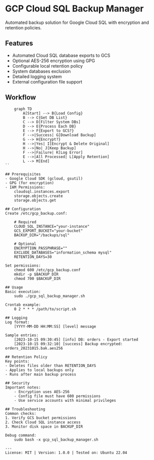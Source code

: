 # GCP Cloud SQL Backup Manager

Automated backup solution for Google Cloud SQL with encryption and retention policies.

## Features
- Automated Cloud SQL database exports to GCS
- Optional AES-256 encryption using GPG
- Configurable local retention policy
- System databases exclusion
- Detailed logging system
- External configuration file support

## Workflow

```mermaid
    graph TD
        A[Start] --> B{Load Config}
        B --> C{Get DB List}
        C --> D[Filter System DBs]
        D --> E{Process Each DB}
        E --> F{Export to GCS?}
        F -->|Success| G[Download Backup]
        G --> H{Encrypt?}
        H -->|Yes| I[Encrypt & Delete Original]
        H -->|No| J[Keep Backup]
        F -->|Failure| K[Log Error]
        E -->|All Processed| L[Apply Retention]
        L --> M[End]
``

## Prerequisites
- Google Cloud SDK (gcloud, gsutil)
- GPG (for encryption)
- IAM Permissions:
    cloudsql.instances.export
    storage.objects.create
    storage.objects.get

## Configuration
Create /etc/gcp_backup.conf:

    # Required
    CLOUD_SQL_INSTANCE="your-instance"
    GCS_EXPORT_BUCKET="your-bucket"
    BACKUP_DIR="/backups/sql"

    # Optional
    ENCRYPTION_PASSPHRASE=""
    EXCLUDE_DATABASES="information_schema mysql"
    RETENTION_DAYS=30

Set permissions:
    chmod 600 /etc/gcp_backup.conf
    mkdir -p $BACKUP_DIR
    chmod 700 $BACKUP_DIR

## Usage
Basic execution:
    sudo ./gcp_sql_backup_manager.sh

Crontab example:
    0 2 * * * /path/to/script.sh

## Logging
Log format:
    [YYYY-MM-DD HH:MM:SS] [level] message

Sample entries:
    [2023-10-15 09:30:45] [info] DB: orders - Export started
    [2023-10-15 09:32:10] [success] Backup encrypted: orders_20231015.bak.aes256

## Retention Policy
Key points:
- Deletes files older than RETENTION_DAYS
- Applies to local backups only
- Runs after main backup process

## Security
Important notes:
    - Encryption uses AES-256
    - Config file must have 600 permissions
    - Use service accounts with minimal privileges

## Troubleshooting
Common checks:
1. Verify GCS bucket permissions
2. Check Cloud SQL instance access
3. Monitor disk space in BACKUP_DIR

Debug command:
    sudo bash -x gcp_sql_backup_manager.sh

---
License: MIT | Version: 1.0.0 | Tested on: Ubuntu 22.04
